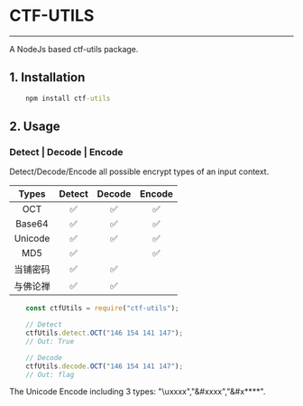 # CTF-UTILS
--- 

A NodeJs based ctf-utils package.

## 1. Installation
```cmd
    npm install ctf-utils
```

## 2. Usage

### Detect | Decode | Encode

Detect/Decode/Encode all possible encrypt types of an input context.

|  Types   | Detect | Decode | Encode |
| :------: | :----: | :----: | :----: |
|   OCT    |   ✅    |   ✅    |   ✅    |
|  Base64  |   ✅    |   ✅    |   ✅    |
| Unicode  |   ✅    |   ✅    |   ✅    |
|   MD5    |   ✅    |        |   ✅    |
| 当铺密码 |   ✅    |   ✅    |        |
| 与佛论禅 |   ✅    |   ✅    |        |

```javascript
    const ctfUtils = require("ctf-utils");

    // Detect
    ctfUtils.detect.OCT("146 154 141 147");
    // Out: True

    // Decode
    ctfUtils.decode.OCT("146 154 141 147");
    // Out: flag
```

The Unicode Encode including 3 types: "\uxxxx","&#xxxx","&#x****".